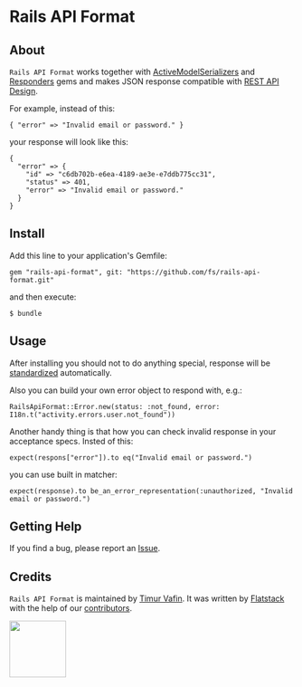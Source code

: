 # Rails API Format

## About

`Rails API Format` works together with [ActiveModelSerializers](https://github.com/rails-api/active_model_serializers) and [Responders](https://github.com/plataformatec/responders) gems and makes JSON response compatible with [REST API Design](https://github.com/fs/rails-api-format/wiki/REST-API-Design).

For example, instead of this:

```
{ "error" => "Invalid email or password." }
```

your response will look like this:

```
{
  "error" => {
    "id" => "c6db702b-e6ea-4189-ae3e-e7ddb775cc31",
    "status" => 401,
    "error" => "Invalid email or password."
  }
}
```

## Install

Add this line to your application's Gemfile:

```
gem "rails-api-format", git: "https://github.com/fs/rails-api-format.git"
```

and then execute:

```
$ bundle
```

## Usage

After installing you should not to do anything special, response will be [standardized](https://github.com/fs/rails-api-format/wiki/REST-API-Design) automatically.

Also you can build your own error object to respond with, e.g.:

```
RailsApiFormat::Error.new(status: :not_found, error: I18n.t("activity.errors.user.not_found"))
```

Another handy thing is that how you can check invalid response in your acceptance specs.
Insted of this:

```
expect(respons["error"]).to eq("Invalid email or password.")
```

you can use built in matcher:

```
expect(response).to be_an_error_representation(:unauthorized, "Invalid email or password.")
```

## Getting Help

If you find a bug, please report an [Issue](https://github.com/fs/rails-api-format/issues/new).

## Credits

`Rails API Format` is maintained by [Timur Vafin](http://github.com/timurvafin).
It was written by [Flatstack](http://www.flatstack.com) with the help of our
[contributors](http://github.com/fs/rails-api-format/contributors).

[<img src="http://www.flatstack.com/logo.svg" width="100"/>](http://www.flatstack.com)

